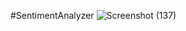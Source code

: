 #SentimentAnalyzer
![Screenshot (137)](https://github.com/user-attachments/assets/56650d72-0a41-4813-a0bb-41a69a7ff03f)
